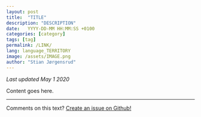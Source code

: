```yaml
---
layout: post
title:  "TITLE"
description: "DESCRIPTION"
date:   YYYY-DD-MM HH:MM:SS +0100
categories: [category]
tags: [tag]
permalink: /LINK/
lang: language_TERRITORY
image: /assets/IMAGE.png
author: "Stian Jørgensrud"
---
```


_Last updated May 1 2020_

Content goes here.

---
Comments on this text? [Create an issue on Github!](https://github.com/Sti2nd/sti2nd.github.io/issues)